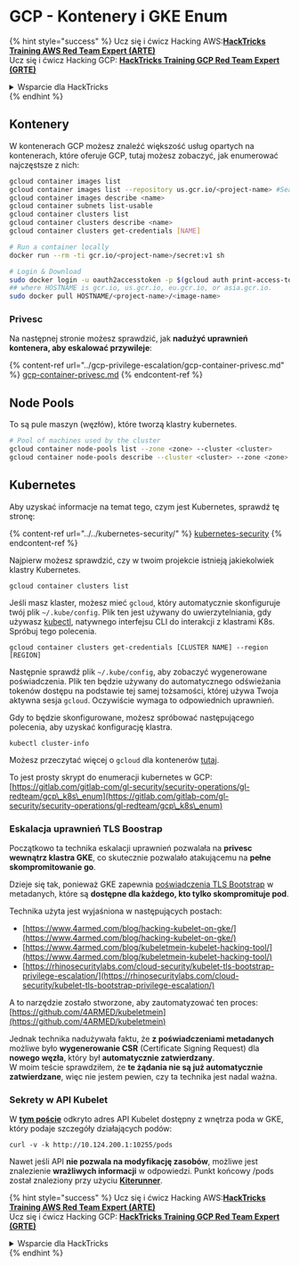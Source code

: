 # GCP - Kontenery i GKE Enum

{% hint style="success" %}
Ucz się i ćwicz Hacking AWS:<img src="../../../.gitbook/assets/image (1).png" alt="" data-size="line">[**HackTricks Training AWS Red Team Expert (ARTE)**](https://training.hacktricks.xyz/courses/arte)<img src="../../../.gitbook/assets/image (1).png" alt="" data-size="line">\
Ucz się i ćwicz Hacking GCP: <img src="../../../.gitbook/assets/image (2).png" alt="" data-size="line">[**HackTricks Training GCP Red Team Expert (GRTE)**<img src="../../../.gitbook/assets/image (2).png" alt="" data-size="line">](https://training.hacktricks.xyz/courses/grte)

<details>

<summary>Wsparcie dla HackTricks</summary>

* Sprawdź [**plany subskrypcyjne**](https://github.com/sponsors/carlospolop)!
* **Dołącz do** 💬 [**grupy Discord**](https://discord.gg/hRep4RUj7f) lub [**grupy telegramowej**](https://t.me/peass) lub **śledź** nas na **Twitterze** 🐦 [**@hacktricks\_live**](https://twitter.com/hacktricks\_live)**.**
* **Dziel się trikami hackingowymi, przesyłając PR-y do** [**HackTricks**](https://github.com/carlospolop/hacktricks) i [**HackTricks Cloud**](https://github.com/carlospolop/hacktricks-cloud) repozytoriów na githubie.

</details>
{% endhint %}

## Kontenery

W kontenerach GCP możesz znaleźć większość usług opartych na kontenerach, które oferuje GCP, tutaj możesz zobaczyć, jak enumerować najczęstsze z nich:
```bash
gcloud container images list
gcloud container images list --repository us.gcr.io/<project-name> #Search in other subdomains repositories
gcloud container images describe <name>
gcloud container subnets list-usable
gcloud container clusters list
gcloud container clusters describe <name>
gcloud container clusters get-credentials [NAME]

# Run a container locally
docker run --rm -ti gcr.io/<project-name>/secret:v1 sh

# Login & Download
sudo docker login -u oauth2accesstoken -p $(gcloud auth print-access-token) https://HOSTNAME
## where HOSTNAME is gcr.io, us.gcr.io, eu.gcr.io, or asia.gcr.io.
sudo docker pull HOSTNAME/<project-name>/<image-name>
```
### Privesc

Na następnej stronie możesz sprawdzić, jak **nadużyć uprawnień kontenera, aby eskalować przywileje**:

{% content-ref url="../gcp-privilege-escalation/gcp-container-privesc.md" %}
[gcp-container-privesc.md](../gcp-privilege-escalation/gcp-container-privesc.md)
{% endcontent-ref %}

## Node Pools

To są pule maszyn (węzłów), które tworzą klastry kubernetes.
```bash
# Pool of machines used by the cluster
gcloud container node-pools list --zone <zone> --cluster <cluster>
gcloud container node-pools describe --cluster <cluster> --zone <zone> <node-pool>
```
## Kubernetes

Aby uzyskać informacje na temat tego, czym jest Kubernetes, sprawdź tę stronę:

{% content-ref url="../../kubernetes-security/" %}
[kubernetes-security](../../kubernetes-security/)
{% endcontent-ref %}

Najpierw możesz sprawdzić, czy w twoim projekcie istnieją jakiekolwiek klastry Kubernetes.
```
gcloud container clusters list
```
Jeśli masz klaster, możesz mieć `gcloud`, który automatycznie skonfiguruje twój plik `~/.kube/config`. Plik ten jest używany do uwierzytelniania, gdy używasz [kubectl](https://kubernetes.io/docs/reference/kubectl/overview/), natywnego interfejsu CLI do interakcji z klastrami K8s. Spróbuj tego polecenia.
```
gcloud container clusters get-credentials [CLUSTER NAME] --region [REGION]
```
Następnie sprawdź plik `~/.kube/config`, aby zobaczyć wygenerowane poświadczenia. Plik ten będzie używany do automatycznego odświeżania tokenów dostępu na podstawie tej samej tożsamości, której używa Twoja aktywna sesja `gcloud`. Oczywiście wymaga to odpowiednich uprawnień.

Gdy to będzie skonfigurowane, możesz spróbować następującego polecenia, aby uzyskać konfigurację klastra.
```
kubectl cluster-info
```
Możesz przeczytać więcej o `gcloud` dla kontenerów [tutaj](https://cloud.google.com/sdk/gcloud/reference/container/).

To jest prosty skrypt do enumeracji kubernetes w GCP: [https://gitlab.com/gitlab-com/gl-security/security-operations/gl-redteam/gcp\_k8s\_enum](https://gitlab.com/gitlab-com/gl-security/security-operations/gl-redteam/gcp\_k8s\_enum)

### Eskalacja uprawnień TLS Boostrap

Początkowo ta technika eskalacji uprawnień pozwalała na **privesc wewnątrz klastra GKE**, co skutecznie pozwalało atakującemu na **pełne skompromitowanie go**.

Dzieje się tak, ponieważ GKE zapewnia [poświadczenia TLS Bootstrap](https://kubernetes.io/docs/reference/command-line-tools-reference/kubelet-tls-bootstrapping/) w metadanych, które są **dostępne dla każdego, kto tylko skompromituje pod**.

Technika użyta jest wyjaśniona w następujących postach:

* [https://www.4armed.com/blog/hacking-kubelet-on-gke/](https://www.4armed.com/blog/hacking-kubelet-on-gke/)
* [https://www.4armed.com/blog/kubeletmein-kubelet-hacking-tool/](https://www.4armed.com/blog/kubeletmein-kubelet-hacking-tool/)
* [https://rhinosecuritylabs.com/cloud-security/kubelet-tls-bootstrap-privilege-escalation/](https://rhinosecuritylabs.com/cloud-security/kubelet-tls-bootstrap-privilege-escalation/)

A to narzędzie zostało stworzone, aby zautomatyzować ten proces: [https://github.com/4ARMED/kubeletmein](https://github.com/4ARMED/kubeletmein)

Jednak technika nadużywała faktu, że **z poświadczeniami metadanych** możliwe było **wygenerowanie CSR** (Certificate Signing Request) dla **nowego węzła**, który był **automatycznie zatwierdzany**.\
W moim teście sprawdziłem, że **te żądania nie są już automatycznie zatwierdzane**, więc nie jestem pewien, czy ta technika jest nadal ważna.

### Sekrety w API Kubelet <a href="#the-kubelet-api-git-secrets-redux" id="the-kubelet-api-git-secrets-redux"></a>

W [**tym poście**](https://blog.assetnote.io/2022/05/06/cloudflare-pages-pt3/) odkryto adres API Kubelet dostępny z wnętrza poda w GKE, który podaje szczegóły działających podów:
```
curl -v -k http://10.124.200.1:10255/pods
```
Nawet jeśli API **nie pozwala na modyfikację zasobów**, możliwe jest znalezienie **wrażliwych informacji** w odpowiedzi. Punkt końcowy /pods został znaleziony przy użyciu [**Kiterunner**](https://github.com/assetnote/kiterunner).

{% hint style="success" %}
Ucz się i ćwicz Hacking AWS:<img src="../../../.gitbook/assets/image (1).png" alt="" data-size="line">[**HackTricks Training AWS Red Team Expert (ARTE)**](https://training.hacktricks.xyz/courses/arte)<img src="../../../.gitbook/assets/image (1).png" alt="" data-size="line">\
Ucz się i ćwicz Hacking GCP: <img src="../../../.gitbook/assets/image (2).png" alt="" data-size="line">[**HackTricks Training GCP Red Team Expert (GRTE)**<img src="../../../.gitbook/assets/image (2).png" alt="" data-size="line">](https://training.hacktricks.xyz/courses/grte)

<details>

<summary>Wsparcie dla HackTricks</summary>

* Sprawdź [**plany subskrypcyjne**](https://github.com/sponsors/carlospolop)!
* **Dołącz do** 💬 [**grupy Discord**](https://discord.gg/hRep4RUj7f) lub [**grupy telegram**](https://t.me/peass) lub **śledź** nas na **Twitterze** 🐦 [**@hacktricks\_live**](https://twitter.com/hacktricks\_live)**.**
* **Dziel się trikami hackingowymi, przesyłając PR-y do** [**HackTricks**](https://github.com/carlospolop/hacktricks) i [**HackTricks Cloud**](https://github.com/carlospolop/hacktricks-cloud) repozytoriów github.

</details>
{% endhint %}
